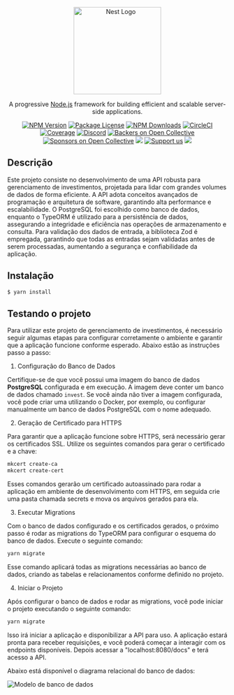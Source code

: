 <p align="center">
  <a href="http://nestjs.com/" target="blank"><img src="https://nestjs.com/img/logo-small.svg" width="200" alt="Nest Logo" /></a>
</p>

[circleci-image]: https://img.shields.io/circleci/build/github/nestjs/nest/master?token=abc123def456
[circleci-url]: https://circleci.com/gh/nestjs/nest

  <p align="center">A progressive <a href="http://nodejs.org" target="_blank">Node.js</a> framework for building efficient and scalable server-side applications.</p>
    <p align="center">
<a href="https://www.npmjs.com/~nestjscore" target="_blank"><img src="https://img.shields.io/npm/v/@nestjs/core.svg" alt="NPM Version" /></a>
<a href="https://www.npmjs.com/~nestjscore" target="_blank"><img src="https://img.shields.io/npm/l/@nestjs/core.svg" alt="Package License" /></a>
<a href="https://www.npmjs.com/~nestjscore" target="_blank"><img src="https://img.shields.io/npm/dm/@nestjs/common.svg" alt="NPM Downloads" /></a>
<a href="https://circleci.com/gh/nestjs/nest" target="_blank"><img src="https://img.shields.io/circleci/build/github/nestjs/nest/master" alt="CircleCI" /></a>
<a href="https://coveralls.io/github/nestjs/nest?branch=master" target="_blank"><img src="https://coveralls.io/repos/github/nestjs/nest/badge.svg?branch=master#9" alt="Coverage" /></a>
<a href="https://discord.gg/G7Qnnhy" target="_blank"><img src="https://img.shields.io/badge/discord-online-brightgreen.svg" alt="Discord"/></a>
<a href="https://opencollective.com/nest#backer" target="_blank"><img src="https://opencollective.com/nest/backers/badge.svg" alt="Backers on Open Collective" /></a>
<a href="https://opencollective.com/nest#sponsor" target="_blank"><img src="https://opencollective.com/nest/sponsors/badge.svg" alt="Sponsors on Open Collective" /></a>
  <a href="https://paypal.me/kamilmysliwiec" target="_blank"><img src="https://img.shields.io/badge/Donate-PayPal-ff3f59.svg"/></a>
    <a href="https://opencollective.com/nest#sponsor"  target="_blank"><img src="https://img.shields.io/badge/Support%20us-Open%20Collective-41B883.svg" alt="Support us"></a>
  <a href="https://twitter.com/nestframework" target="_blank"><img src="https://img.shields.io/twitter/follow/nestframework.svg?style=social&label=Follow"></a>
</p>
  <!--[![Backers on Open Collective](https://opencollective.com/nest/backers/badge.svg)](https://opencollective.com/nest#backer)
  [![Sponsors on Open Collective](https://opencollective.com/nest/sponsors/badge.svg)](https://opencollective.com/nest#sponsor)-->

## Descrição 

Este projeto consiste no desenvolvimento de uma API robusta para gerenciamento de investimentos, projetada para lidar com grandes volumes de dados de forma eficiente. A API adota conceitos avançados de programação e arquitetura de software, garantindo alta performance e escalabilidade. O PostgreSQL foi escolhido como banco de dados, enquanto o TypeORM é utilizado para a persistência de dados, assegurando a integridade e eficiência nas operações de armazenamento e consulta. Para validação dos dados de entrada, a biblioteca Zod é empregada, garantindo que todas as entradas sejam validadas antes de serem processadas, aumentando a segurança e confiabilidade da aplicação.

## Instalação

```bash
$ yarn install
```

## Testando o projeto

Para utilizar este projeto de gerenciamento de investimentos, é necessário seguir algumas etapas para configurar corretamente o ambiente e garantir que a aplicação funcione conforme esperado. Abaixo estão as instruções passo a passo:

1. Configuração do Banco de Dados

Certifique-se de que você possui uma imagem do banco de dados **PostgreSQL** configurada e em execução. A imagem deve conter um banco de dados chamado `invest`. Se você ainda não tiver a imagem configurada, você pode criar uma utilizando o Docker, por exemplo, ou configurar manualmente um banco de dados PostgreSQL com o nome adequado.

2. Geração de Certificado para HTTPS

Para garantir que a aplicação funcione sobre HTTPS, será necessário gerar os certificados SSL. Utilize os seguintes comandos para gerar o certificado e a chave:

```bash
mkcert create-ca
mkcert create-cert
```

Esses comandos gerarão um certificado autoassinado para rodar a aplicação em ambiente de desenvolvimento com HTTPS, em seguida crie uma pasta chamada secrets e mova os arquivos gerados para ela.

3. Executar Migrations

Com o banco de dados configurado e os certificados gerados, o próximo passo é rodar as migrations do TypeORM para configurar o esquema do banco de dados. Execute o seguinte comando:

```bash
yarn migrate
```

Esse comando aplicará todas as migrations necessárias ao banco de dados, criando as tabelas e relacionamentos conforme definido no projeto.

4. Iniciar o Projeto

Após configurar o banco de dados e rodar as migrations, você pode iniciar o projeto executando o seguinte comando:

```bash
yarn migrate
```

Isso irá iniciar a aplicação e disponibilizar a API para uso. A aplicação estará pronta para receber requisições, e você poderá começar a interagir com os endpoints disponíveis. Depois acessar a "localhost:8080/docs" e terá acesso a API.

Abaixo está disponível o diagrama relacional do banco de dados:

![Modelo de banco de dados](assets/Diagrama%20do%20banco%20de%20dados.png)